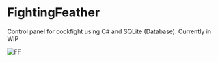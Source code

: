 # FightingFeather

Control panel for cockfight using C# and SQLite (Database). Currently in WIP

![FF](https://github.com/seizue/FightingFeather/assets/25120376/2a86edde-211c-49f3-b1ad-97b1a74e11e4)
